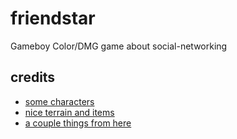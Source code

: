 # friendstar

Gameboy Color/DMG game about social-networking

## credits

- [some characters](https://the-pixel-nook.itch.io/gb-studio-character-pack)
- [nice terrain and items](https://sodacoma.itch.io/awakening-complete-tileset)
- [a couple things from here](https://github.com/DeerTears/GB-Studio-Community-Assets)
